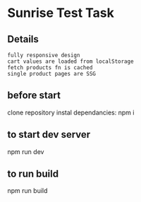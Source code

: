 # Sunrise Test Task

## Details

    fully responsive design
    cart values are loaded from localStorage
    fetch products fn is cached
    single product pages are SSG

## before start

clone repository
instal dependancies: npm i

## to start dev server

npm run dev

## to run build

npm run build
